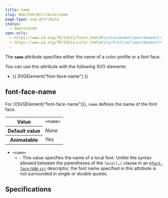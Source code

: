 ```yaml
---
title: name
slug: Web/SVG/Attribute/name
page-type: svg-attribute
status:
  - deprecated
spec-urls:
  - https://www.w3.org/TR/SVG11/fonts.html#FontFaceNameElementNameAttribute
  - https://www.w3.org/TR/SVG11/color.html#ColorProfileElementNameAttribute
---
```




The **`name`** attribute specifies either the name of a color profile or a font face.

You can use this attribute with the following SVG elements:

- {{ SVGElement("font-face-name") }}

## font-face-name

For {{SVGElement("font-face-name")}}, `name` defines the name of the font face.

<table class="properties">
  <tbody>
    <tr>
      <th scope="row">Value</th>
      <td><code>&#x3C;name></code></td>
    </tr>
    <tr>
      <th scope="row">Default value</th>
      <td><em>None</em></td>
    </tr>
    <tr>
      <th scope="row">Animatable</th>
      <td>Yes</td>
    </tr>
  </tbody>
</table>

- `<name>`
  - : This value specifies the name of a local font. Unlike the syntax allowed between the parentheses of the `local(…)` clause in an [`@font-face` rule `src`](/Web/CSS/@font-face/src) descriptor, the font name specified in this attribute is not surrounded in single or double quotes.

## Specifications


